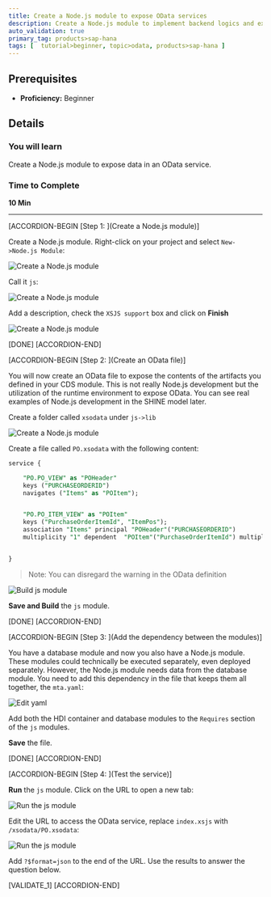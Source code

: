 ```yaml
---
title: Create a Node.js module to expose OData services
description: Create a Node.js module to implement backend logics and expose OData services
auto_validation: true
primary_tag: products>sap-hana
tags: [  tutorial>beginner, topic>odata, products>sap-hana ]
---
```


## Prerequisites
 - **Proficiency:** Beginner

## Details
### You will learn  
Create a Node.js module to expose data in an OData service.

### Time to Complete
**10 Min**

---

[ACCORDION-BEGIN [Step 1: ](Create a Node.js module)]

Create a Node.js module. Right-click on your project and select `New->Node.js Module`:

![Create a Node.js module](1.png)

Call it `js`:

![Create a Node.js module](2.png)

Add a description, check the `XSJS support` box and click on **Finish**

![Create a Node.js module](3.png)

[DONE]
[ACCORDION-END]

[ACCORDION-BEGIN [Step 2: ](Create an OData file)]

You will now create an OData file to expose the contents of the artifacts you defined in your CDS module. This is not really Node.js development but the utilization of the runtime environment to expose OData. You can see real examples of Node.js development in the SHINE model later.

Create a folder called `xsodata` under `js->lib`

![Create a Node.js module](4.png)

Create a file called `PO.xsodata` with the following content:

```sql
service {

	"PO.PO_VIEW" as "POHeader"
	keys ("PURCHASEORDERID")
	navigates ("Items" as "POItem");


	"PO.PO_ITEM_VIEW" as "POItem"
	keys ("PurchaseOrderItemId", "ItemPos");
	association "Items" principal "POHeader"("PURCHASEORDERID")
	multiplicity "1" dependent  "POItem"("PurchaseOrderItemId") multiplicity "*";


}
```

>Note: You can disregard the warning in the OData definition

![Build js module](5.png)

**Save and Build** the `js` module.

[DONE]
[ACCORDION-END]

[ACCORDION-BEGIN [Step 3: ](Add the dependency between the modules)]

You have a database module and now you also have a Node.js module. These modules could technically be executed separately, even deployed separately. However, the Node.js module needs data from the database module. You need to add this dependency in the file that keeps them all together, the `mta.yaml`:

![Edit yaml](7.png)

Add both the HDI container and database modules to the `Requires` section of the `js` modules.

**Save** the file.

[DONE]
[ACCORDION-END]


[ACCORDION-BEGIN [Step 4: ](Test the service)]

**Run** the `js` module. Click on the URL to open a new tab:

![Run the js module](8.png)

Edit the URL to access the OData service, replace `index.xsjs` with `/xsodata/PO.xsodata`:

![Run the js module](9.png)

Add `?$format=json` to the end of the URL. Use the results to answer the question below.

[VALIDATE_1]
[ACCORDION-END]
